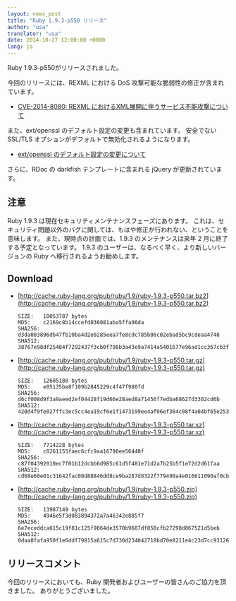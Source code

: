 ```yaml
---
layout: news_post
title: "Ruby 1.9.3-p550 リリース"
author: "usa"
translator: "usa"
date: 2014-10-27 12:00:00 +0000
lang: ja
---
```


Ruby 1.9.3-p550がリリースされました。

今回のリリースには、REXML における DoS 攻撃可能な脆弱性の修正が含まれています。

* [CVE-2014-8080: REXML におけるXML展開に伴うサービス不能攻撃について](/ja/news/2014/10/27/rexml-dos-cve-2014-8080/)

また、ext/openssl のデフォルト設定の変更も含まれています。
安全でない SSL/TLS オプションがデフォルトで無効化されるようになります。

* [ext/openssl のデフォルト設定の変更について](/ja/news/2014/10/27/changing-default-settings-of-ext-openssl/)

さらに、RDoc の darkfish テンプレートに含まれる jQuery が更新されています。


## 注意

Ruby 1.9.3 は現在セキュリティメンテナンスフェーズにあります。
これは、セキュリティ問題以外のバグに関しては、もはや修正が行われない、ということを意味します。
また、現時点の計画では、1.9.3 のメンテナンスは来年 2 月に終了する予定となっています。
1.9.3 のユーザーは、なるべく早く、より新しいバージョンの Ruby へ移行されるようお勧めします。


## Download

* [http://cache.ruby-lang.org/pub/ruby/1.9/ruby-1.9.3-p550.tar.bz2](http://cache.ruby-lang.org/pub/ruby/1.9/ruby-1.9.3-p550.tar.bz2)

      SIZE:   10053787 bytes
      MD5:    c2169c8b14ccefd036081aba5ffa96da
      SHA256: d3da003896db47fb10ba4d2e0285eea7fe8cdc785b86c02ebad5bc9cdeaa4748
      SHA512: 38767e98df25484f7292437f3cb0f798b3a43e9a7414a5401677e96ad1cc367cb3fa23ac3abe568d5bf2b2ca553713469a8770d41b79bc63daf3fa59cb4e15c6

* [http://cache.ruby-lang.org/pub/ruby/1.9/ruby-1.9.3-p550.tar.gz](http://cache.ruby-lang.org/pub/ruby/1.9/ruby-1.9.3-p550.tar.gz)

      SIZE:   12605180 bytes
      MD5:    e05135be8f109b2845229c4f47f980fd
      SHA256: d6cf008d9f3a9aeed2ef04428f19d66e28aed8a71456f7edba68627d3302cd6b
      SHA512: 420d4f9fe027ffc3ec5cc4ea19cf6e1f1473199ee4af06ef364c08f4a04bf65e253b32e76f37370b8e56ad2e26d0c09e6fa5b1f7c0b407b0c68b63acd2cce975

* [http://cache.ruby-lang.org/pub/ruby/1.9/ruby-1.9.3-p550.tar.xz](http://cache.ruby-lang.org/pub/ruby/1.9/ruby-1.9.3-p550.tar.xz)

      SIZE:   7714228 bytes
      MD5:    c0261155faec6cfc9aa16790ee56448f
      SHA256: c87f04392010ec7f01b12dcbb6d985c61d5f481e71d2a7b25b5f1e72d2d61faa
      SHA512: cd68e60e01c31642fac08d88846dd8ce9ba287d8322f779490a4e016611090af0cbdee5be4ac611c5468cab90c6a2cdfe2a08c0c05106b6fe61c1253e49273d5

* [http://cache.ruby-lang.org/pub/ruby/1.9/ruby-1.9.3-p550.zip](http://cache.ruby-lang.org/pub/ruby/1.9/ruby-1.9.3-p550.zip)

      SIZE:   13987149 bytes
      MD5:    4946e5f3d083894372a7a46342e885f7
      SHA256: 6e7eceddca615c19f81c125f9864de3570b9687df858cfb27298d867521d5beb
      SHA512: 0daa8fafa950f1e6ddf79815a615c7d730d234042718bd70e8211e4c23d7cc93126c924ad42673844c3a8cb908bf02a8d03ae2857658a027935f46c13bb17a13

## リリースコメント

今回のリリースにおいても、Ruby 開発者およびユーザーの皆さんのご協力を頂きました。
ありがとうございました。
